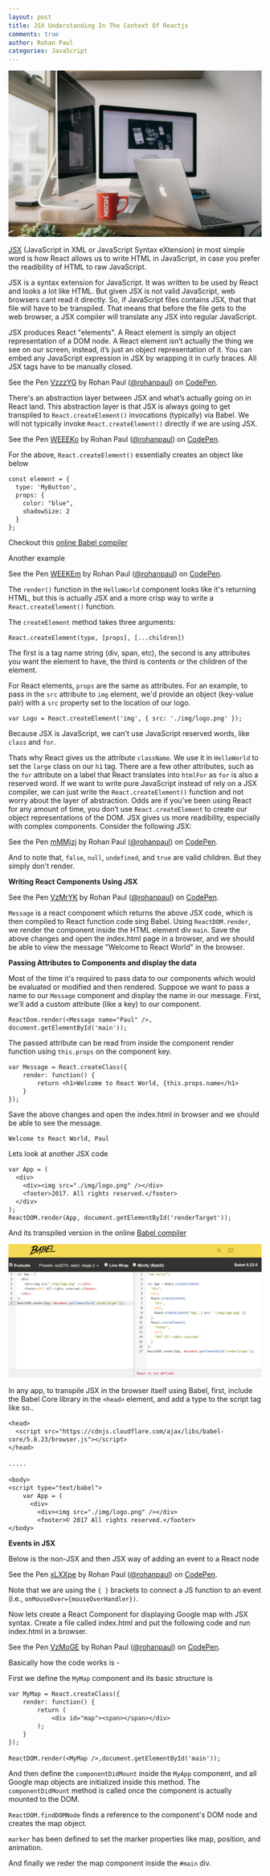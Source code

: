 ```yaml
---
layout: post
title: JSX Understanding In The Context Of Reactjs
comments: true
author: Rohan Paul
categories: JavaScript
---
```

<img src="/images/fulls/JSX-Understanding.jpeg" class="fit image">

[JSX](http://facebook.github.io/jsx/.
) (JavaScript in XML  or JavaScript Syntax eXtension) in most simple word is how React allows us to write HTML in JavaScript, in case you prefer the readibility of HTML to raw JavaScript.

JSX is a syntax extension for JavaScript. It was written to be used by React and looks a lot like HTML. But given JSX is not valid JavaScript, web browsers cant read it directly. So, if JavaScript files contains JSX, that that file will have to be transpiled. That means that before the file gets to the web browser, a JSX compiler will translate any JSX into regular JavaScript.

JSX produces React "elements". A React element is simply an object representation of a DOM node. A React element isn’t actually the thing we see on our screen, instead, it’s just an object representation of it.
You can embed any JavaScript expression in JSX by wrapping it in curly braces. All JSX tags have to be manually closed. 

<p data-height="250" data-theme-id="0" data-slug-hash="VzzzYG" data-default-tab="js" data-user="rohanpaul" data-embed-version="2" data-pen-title="VzzzYG" class="codepen">See the Pen <a href="https://codepen.io/rohanpaul/pen/VzzzYG/">VzzzYG</a> by Rohan Paul (<a href="https://codepen.io/rohanpaul">@rohanpaul</a>) on <a href="https://codepen.io">CodePen</a>.</p>
<script async src="https://production-assets.codepen.io/assets/embed/ei.js"></script>


 There's an abstraction layer between JSX and what’s actually going on in React land. This abstraction layer is that JSX is always going to get transpiled to ``React.createElement()`` invocations (typically) via Babel. We will not typically invoke ``React.createElement()`` directly if we are using JSX.

<p data-height="326" data-theme-id="0" data-slug-hash="WEEEKo" data-default-tab="js" data-user="rohanpaul" data-embed-version="2" data-pen-title="WEEEKo" class="codepen">See the Pen <a href="https://codepen.io/rohanpaul/pen/WEEEKo/">WEEEKo</a> by Rohan Paul (<a href="https://codepen.io/rohanpaul">@rohanpaul</a>) on <a href="https://codepen.io">CodePen</a>.</p>
<script async src="https://production-assets.codepen.io/assets/embed/ei.js"></script>

For the above, ``React.createElement()`` essentially creates an object like below

```
const element = {
  type: 'MyButton',
  props: {
    color: "blue",
    shadowSize: 2
  }
};
```

Checkout this [online Babel compiler](https://babeljs.io/repl/#?babili=false&evaluate=true&lineWrap=false&presets=es2015%2Creact%2Cstage-0&targets=&browsers=&builtIns=false&debug=false&code_lz=DwWQngQgrgLjD2A7ABAY3gG3gJwLwCIAjDKAU32QGcALAQwBN4B3AZQEsAvU3AbwCYAvgD4AUMmQBhDG1QBrZCFIjgAenDQ4SIUA)

Another example

<p data-height="480" data-theme-id="0" data-slug-hash="WEEKEm" data-default-tab="js" data-user="rohanpaul" data-embed-version="2" data-pen-title="WEEKEm" class="codepen">See the Pen <a href="https://codepen.io/rohanpaul/pen/WEEKEm/">WEEKEm</a> by Rohan Paul (<a href="https://codepen.io/rohanpaul">@rohanpaul</a>) on <a href="https://codepen.io">CodePen</a>.</p>
<script async src="https://production-assets.codepen.io/assets/embed/ei.js"></script>

The ``render()`` function in the ``HelloWorld`` component looks like it's returning HTML, but this is actually JSX and a more crisp way to write a ``React.createElement()`` function.

The ``createElement`` method takes three arguments:

```
React.createElement(type, [props], [...children])

```

The first is a tag name string (div, span, etc), the second is any attributes you want the element to have, the third is contents or the children of the element.

For React elements, ``props`` are the same as attributes. For an example, to pass in the ``src`` attribute to ``img`` element, we'd provide an object (key-value pair) with a ``src`` property set to the location of our logo.

```
var Logo = React.createElement('img', { src: './img/logo.png' });
```

Because JSX is JavaScript, we can't use JavaScript reserved words, like ``class`` and ``for``.

Thats why React gives us the attribute ``className``. We use it in ``HelloWorld`` to set the ``large`` class on our ``h1`` tag. There are a few other attributes, such as the ``for`` attribute on a label that React translates into ``htmlFor`` as ``for`` is also a reserved word. If we want to write pure JavaScript instead of rely on a JSX compiler, we can just write the ``React.createElement()`` function and not worry about the layer of abstraction. 
Odds are if you’ve been using React for any amount of time, you don’t use ``React.createElement`` to create our object representations of the DOM. JSX gives us more readibility, especially with complex components. Consider the following JSX:

<p data-height="418" data-theme-id="0" data-slug-hash="mMMjzj" data-default-tab="js" data-user="rohanpaul" data-embed-version="2" data-pen-title="mMMjzj" class="codepen">See the Pen <a href="https://codepen.io/rohanpaul/pen/mMMjzj/">mMMjzj</a> by Rohan Paul (<a href="https://codepen.io/rohanpaul">@rohanpaul</a>) on <a href="https://codepen.io">CodePen</a>.</p>
<script async src="https://production-assets.codepen.io/assets/embed/ei.js"></script>

And to note that, ``false``, ``null``, ``undefined``, and ``true`` are valid children. But they simply don't render.

**Writing React Components Using JSX**

<p data-height="241" data-theme-id="0" data-slug-hash="VzMrYK" data-default-tab="js" data-user="rohanpaul" data-embed-version="2" data-pen-title="VzMrYK" class="codepen">See the Pen <a href="https://codepen.io/rohanpaul/pen/VzMrYK/">VzMrYK</a> by Rohan Paul (<a href="https://codepen.io/rohanpaul">@rohanpaul</a>) on <a href="https://codepen.io">CodePen</a>.</p>
<script async src="https://production-assets.codepen.io/assets/embed/ei.js"></script>

``Message`` is a react component which returns the above JSX code, which is then compiled to React function code sing Babel. Using ``ReactDOM.render``, we render the component inside the HTML element div ``main``. Save the above changes and open the index.html page in a browser, and we should be able to view the message "Welcome to React World" in the browser.


**Passing Attributes to Components and display the data**

Most of the time it's required to pass data to our components which would be evaluated or modified and then rendered. Suppose we want to pass a name to our ``Message`` component and display the name in our message. First, we'll add a custom attribute (like a key) to our component.

```
ReactDom.render(<Message name="Paul" />, document.getElementById('main'));
```

The passed attribute can be read from inside the component render function using ``this.props`` on the component key.

```
var Message = React.createClass({
	render: function() {
		return <h1>Welcome to React World, {this.props.name</h1>
	}
});
```

Save the above changes and open the index.html in browser and we should be able to see the message.

```
Welcome to React World, Paul
```

Lets look at another JSX code

```
var App = (
  <div>
    <div><img src="./img/logo.png" /></div>
    <footer>2017. All rights reserved.</footer>
  </div>
);
ReactDOM.render(App, document.getElementById('renderTarget'));
```

And its transpiled version in the online [Babel compiler](https://babeljs.io/repl/#?babili=false&evaluate=true&lineWrap=false&presets=es2015%2Creact%2Cstage-2&targets=&browsers=&builtIns=false&debug=false&code_lz=G4QwTgBAggDjEF4IAoBQEIB4AmBLYAfOhlnoZrgLYDmEAzmAMYIBEAdAPRXUcA2A9tX5sYAO2osIHApg5kiJLADN-_AC4BTMAQBMABgCMAdmi9eEMLmoALNXQsa6W4BuxtZK9VoVY5-IgCUANyoAEoaIIxqACIA8gCybGAaothayLAwADQQ2PyMAK6UKWps1BpqAKK8GsWiagBCAJ4AktjIAOTJqVoAKuDlah0BwUA) 

<img src="/images/fulls/Babel-JSX-1.png" class="fit image">


In any app, to transpile JSX in the browser itself using Babel, first, include the Babel Core library in the ``<head>`` element, and add a type to the script tag like so..

```
<head>
  <script src="https://cdnjs.cloudflare.com/ajax/libs/babel-core/5.8.23/browser.js"></script>
</head>

.....

<body>
<script type="text/babel">
    var App = (
      <div>
        <div><img src="./img/logo.png" /></div>
        <footer>© 2017 All rights reserved.</footer>
</body>
```

**Events in JSX**

Below is the non-JSX and then JSX way of adding an event to a React node 

<p data-height="545" data-theme-id="0" data-slug-hash="xLXXpe" data-default-tab="js" data-user="rohanpaul" data-embed-version="2" data-pen-title="xLXXpe" class="codepen">See the Pen <a href="https://codepen.io/rohanpaul/pen/xLXXpe/">xLXXpe</a> by Rohan Paul (<a href="https://codepen.io/rohanpaul">@rohanpaul</a>) on <a href="https://codepen.io">CodePen</a>.</p>
<script async src="https://production-assets.codepen.io/assets/embed/ei.js"></script>

Note that we are using the ``{ }`` brackets to connect a JS function to an event (i.e., ``onMouseOver={mouseOverHandler})``.


Now lets create a React Component for displaying Google map with JSX syntax. Create a file called index.html and put the following code and run index.html in a browser.

<p data-height="1226" data-theme-id="0" data-slug-hash="VzMoGE" data-default-tab="html" data-user="rohanpaul" data-embed-version="2" data-pen-title="VzMoGE" class="codepen">See the Pen <a href="https://codepen.io/rohanpaul/pen/VzMoGE/">VzMoGE</a> by Rohan Paul (<a href="https://codepen.io/rohanpaul">@rohanpaul</a>) on <a href="https://codepen.io">CodePen</a>.</p>
<script async src="https://production-assets.codepen.io/assets/embed/ei.js"></script>

Basically how the code works is - 

First we define the ``MyMap`` component and its basic structure is 

```
var MyMap = React.createClass({
    render: function() {
        return (
            <div id="map"><span></span></div>
        );
    }
});
 
ReactDOM.render(<MyMap />,document.getElementById('main'));

```

And then define the ``componentDidMount`` inside the ``MyApp`` component, and all Google map objects are initialized inside this method. The ``componentDidMount`` method is called once the component is actually mounted to the DOM.

``ReactDOM.findDOMNode`` finds a reference to the component's DOM node and creates the map object. 

``marker`` has been defined to set the marker properties like map, position, and animation.

And finally we reder the map component inside the ``#main`` div.























